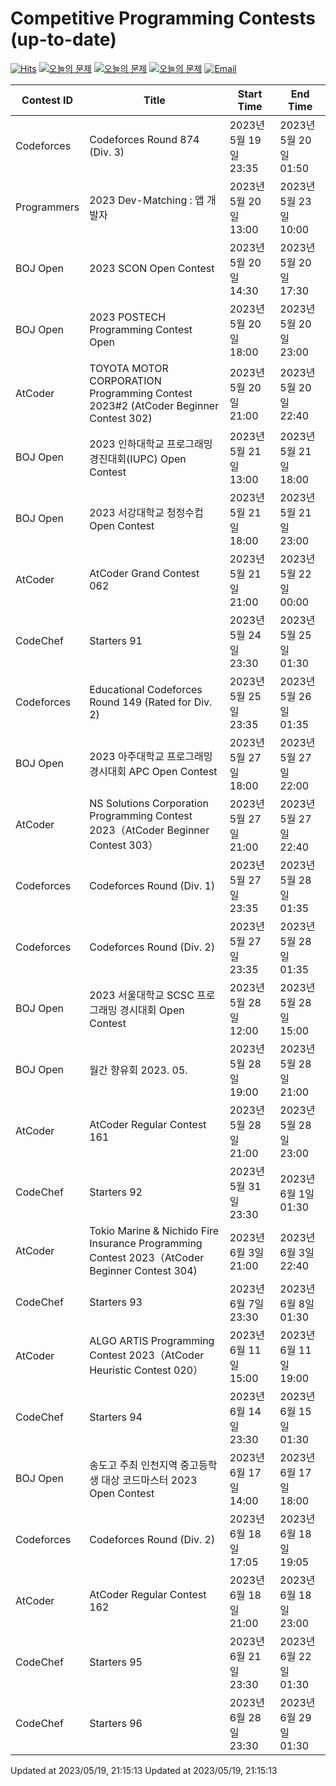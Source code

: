 Competitive Programming Contests (up-to-date)
========
[![Hits](https://hits.seeyoufarm.com/api/count/incr/badge.svg?url=https%3A%2F%2Fgithub.com%2Fika9810%2FCompetitive-Programming-Contests&count_bg=%2379C83D&title_bg=%23555555&icon=&icon_color=%23E7E7E7&title=hits&edge_flat=false)](https://hits.seeyoufarm.com)
[![오늘의 문제](https://img.shields.io/badge/Today's%20ABC-Link-lightpink)](https://github.com/ika9810/Atcoder-Daily-Contests/blob/main/ABC.md) 
[![오늘의 문제](https://img.shields.io/badge/Today's%20ARC-Link-orange)](https://github.com/ika9810/Atcoder-Daily-Contests/blob/main/ARC.md) 
[![오늘의 문제](https://img.shields.io/badge/Today's%20AGC-Link-red)](https://github.com/ika9810/Atcoder-Daily-Contests/blob/main/AGC.md) 
[![Email](https://img.shields.io/badge/Email-ika7204@naver.com-ff69b4)](mailTo:ika7204@naver.com)

 Contest ID | Title | Start Time | End Time |
---|---|---|---|
| Codeforces | Codeforces Round 874 (Div. 3) | 2023년 5월 19일 23:35 | 2023년 5월 20일 01:50 |
| Programmers | 2023 Dev-Matching : 앱 개발자 | 2023년 5월 20일 13:00 | 2023년 5월 23일 10:00 |
| BOJ Open | 2023 SCON Open Contest | 2023년 5월 20일 14:30 | 2023년 5월 20일 17:30 |
| BOJ Open | 2023 POSTECH Programming Contest Open | 2023년 5월 20일 18:00 | 2023년 5월 20일 23:00 |
| AtCoder | TOYOTA MOTOR CORPORATION Programming Contest 2023#2 (AtCoder Beginner Contest 302) | 2023년 5월 20일 21:00 | 2023년 5월 20일 22:40 |
| BOJ Open | 2023 인하대학교 프로그래밍 경진대회(IUPC) Open Contest | 2023년 5월 21일 13:00 | 2023년 5월 21일 18:00 |
| BOJ Open | 2023 서강대학교 청정수컵 Open Contest | 2023년 5월 21일 18:00 | 2023년 5월 21일 23:00 |
| AtCoder | AtCoder Grand Contest 062 | 2023년 5월 21일 21:00 | 2023년 5월 22일 00:00 |
| CodeChef | Starters 91 | 2023년 5월 24일 23:30 | 2023년 5월 25일 01:30 |
| Codeforces | Educational Codeforces Round 149 (Rated for Div. 2) | 2023년 5월 25일 23:35 | 2023년 5월 26일 01:35 |
| BOJ Open | 2023 아주대학교 프로그래밍 경시대회 APC Open Contest | 2023년 5월 27일 18:00 | 2023년 5월 27일 22:00 |
| AtCoder | NS Solutions Corporation Programming Contest 2023（AtCoder Beginner Contest 303） | 2023년 5월 27일 21:00 | 2023년 5월 27일 22:40 |
| Codeforces | Codeforces Round (Div. 1) | 2023년 5월 27일 23:35 | 2023년 5월 28일 01:35 |
| Codeforces | Codeforces Round (Div. 2) | 2023년 5월 27일 23:35 | 2023년 5월 28일 01:35 |
| BOJ Open | 2023 서울대학교 SCSC 프로그래밍 경시대회 Open Contest | 2023년 5월 28일 12:00 | 2023년 5월 28일 15:00 |
| BOJ Open | 월간 향유회 2023. 05. | 2023년 5월 28일 19:00 | 2023년 5월 28일 21:00 |
| AtCoder | AtCoder Regular Contest 161 | 2023년 5월 28일 21:00 | 2023년 5월 28일 23:00 |
| CodeChef | Starters 92 | 2023년 5월 31일 23:30 | 2023년 6월 1일 01:30 |
| AtCoder | Tokio Marine & Nichido Fire Insurance Programming Contest 2023（AtCoder Beginner Contest 304) | 2023년 6월 3일 21:00 | 2023년 6월 3일 22:40 |
| CodeChef | Starters 93 | 2023년 6월 7일 23:30 | 2023년 6월 8일 01:30 |
| AtCoder | ALGO ARTIS Programming Contest 2023（AtCoder Heuristic Contest 020） | 2023년 6월 11일 15:00 | 2023년 6월 11일 19:00 |
| CodeChef | Starters 94 | 2023년 6월 14일 23:30 | 2023년 6월 15일 01:30 |
| BOJ Open | 송도고 주최 인천지역 중고등학생 대상 코드마스터 2023 Open Contest | 2023년 6월 17일 14:00 | 2023년 6월 17일 18:00 |
| Codeforces | Codeforces Round (Div. 2) | 2023년 6월 18일 17:05 | 2023년 6월 18일 19:05 |
| AtCoder | AtCoder Regular Contest 162 | 2023년 6월 18일 21:00 | 2023년 6월 18일 23:00 |
| CodeChef | Starters 95 | 2023년 6월 21일 23:30 | 2023년 6월 22일 01:30 |
| CodeChef | Starters 96 | 2023년 6월 28일 23:30 | 2023년 6월 29일 01:30 |

Updated at 2023/05/19, 21:15:13
Updated at 2023/05/19, 21:15:13
